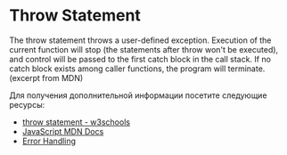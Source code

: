 # Throw Statement

The throw statement throws a user-defined exception. Execution of the current function will stop (the statements after throw won't be executed), and control will be passed to the first catch block in the call stack. If no catch block exists among caller functions, the program will terminate. (excerpt from MDN)

Для получения дополнительной информации посетите следующие ресурсы:

- [throw statement - w3schools](https://www.w3schools.com/jsref/jsref_throw.asp)
- [JavaScript MDN Docs](https://developer.mozilla.org/en-us/docs/web/javascript/reference/statements/throw)
- [Error Handling](https://javascript.info/error-handling)